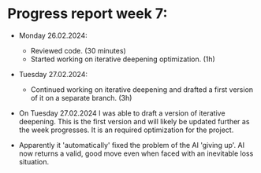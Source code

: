 # Progress report week 7:

- Monday 26.02.2024:
  - Reviewed code. (30 minutes)
  - Started working on iterative deepening optimization. (1h)
- Tuesday 27.02.2024:
  - Continued working on iterative deepening and drafted a first version of it on a separate branch. (3h)

- On Tuesday 27.02.2024 I was able to draft a version of iterative deepening. This is the first version and will likely be updated further as the week progresses. It is an required optimization for the project.
- Apparently it 'automatically' fixed the problem of the AI 'giving up'. AI now returns a valid, good move even when faced with an inevitable loss situation.

